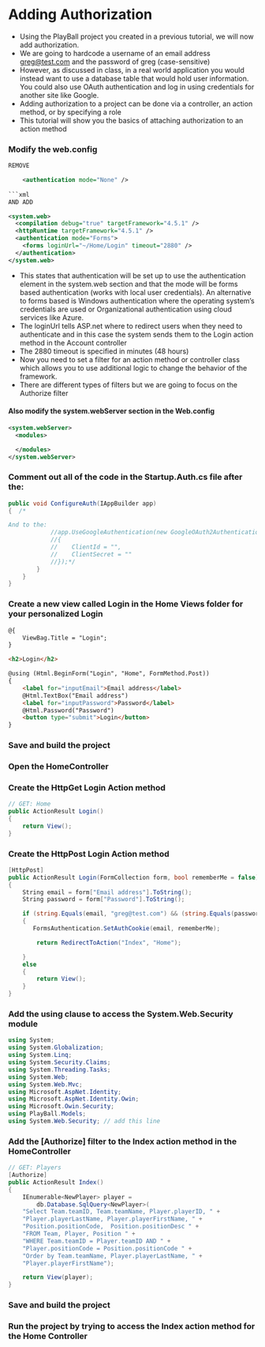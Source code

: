 # Adding Authorization

- Using the PlayBall project you created in a previous tutorial, we will now add authorization.
- We are going to hardcode a username of an email address greg@test.com and the password of greg (case-sensitive)
- However, as discussed in class, in a real world application you would instead want to use a database table that would hold user information. You could also use OAuth authentication and log in using credentials for another site like Google.
- Adding authorization to a project can be done via a controller, an action method, or by specifying a role
- This tutorial will show you the basics of attaching authorization to an action method


### Modify the web.config


```xml
REMOVE

    <authentication mode="None" />
   
```xml
AND ADD

<system.web>
  <compilation debug="true" targetFramework="4.5.1" />
  <httpRuntime targetFramework="4.5.1" />
  <authentication mode="Forms">
    <forms loginUrl="~/Home/Login" timeout="2880" />
  </authentication>
</system.web>
```

- This states that authentication will be set up to use the authentication element in the system.web section and that the mode will be forms based authentication (works with local user credentials). An alternative to forms based is Windows authentication where the operating system’s credentials are used or Organizational authentication using cloud services like Azure.
- The loginUrl tells ASP.net where to redirect users when they need to authenticate and in this case the system sends them to the Login action method in the Account controller
- The 2880 timeout is specified in minutes (48 hours)
- Now you need to set a filter for an action method or controller class which allows you to use additional logic to change the behavior of the framework.
- There are different types of filters but we are going to focus on the Authorize filter


#### Also modify the system.webServer section in the Web.config

```xml
<system.webServer>
  <modules>

  </modules>
</system.webServer>
```

### Comment out all of the code in the Startup.Auth.cs file after the:

```csharp
public void ConfigureAuth(IAppBuilder app)
{  /*

And to the:
            //app.UseGoogleAuthentication(new GoogleOAuth2AuthenticationOptions()
            //{
            //    ClientId = "",
            //    ClientSecret = ""
            //});*/
        }
    }
}
```

### Create a new view called Login in the Home Views folder for your personalized Login

```html
@{
    ViewBag.Title = "Login";
}

<h2>Login</h2>

@using (Html.BeginForm("Login", "Home", FormMethod.Post))
{
    <label for="inputEmail">Email address</label>
    @Html.TextBox("Email address")
    <label for="inputPassword">Password</label>
    @Html.Password("Password")
    <button type="submit">Login</button>
}
```


### Save and build the project


### Open the HomeController


### Create the HttpGet Login Action method

```csharp
// GET: Home
public ActionResult Login()
{
    return View();
}
```

### Create the HttpPost Login Action method
```csharp
[HttpPost]
public ActionResult Login(FormCollection form, bool rememberMe = false)
{
    String email = form["Email address"].ToString();
    String password = form["Password"].ToString();

    if (string.Equals(email, "greg@test.com") && (string.Equals(password, "greg")))
    {
       FormsAuthentication.SetAuthCookie(email, rememberMe);

        return RedirectToAction("Index", "Home");

    }
    else
    {
        return View();
    }
}
```

### Add the using clause to access the System.Web.Security module

```csharp
using System;
using System.Globalization;
using System.Linq;
using System.Security.Claims;
using System.Threading.Tasks;
using System.Web;
using System.Web.Mvc;
using Microsoft.AspNet.Identity;
using Microsoft.AspNet.Identity.Owin;
using Microsoft.Owin.Security;
using PlayBall.Models;
using System.Web.Security; // add this line
```

### Add the [Authorize] filter to the Index action method in the HomeController
```csharp
// GET: Players
[Authorize]
public ActionResult Index()
{
    IEnumerable<NewPlayer> player =
        db.Database.SqlQuery<NewPlayer>(
    "Select Team.teamID, Team.teamName, Player.playerID, " +
    "Player.playerLastName, Player.playerFirstName, " +
    "Position.positionCode,  Position.positionDesc " +
    "FROM Team, Player, Position " +
    "WHERE Team.teamID = Player.teamID AND " +
    "Player.positionCode = Position.positionCode " +
    "Order by Team.teamName, Player.playerLastName, " +
    "Player.playerFirstName");

    return View(player);
}
```

### Save and build the project


### Run the project by trying to access the Index action method for the Home Controller
